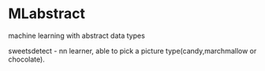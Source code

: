 # MLabstract
machine learning with abstract data types

sweetsdetect - nn learner, able to pick a picture type(candy,marchmallow or chocolate).
